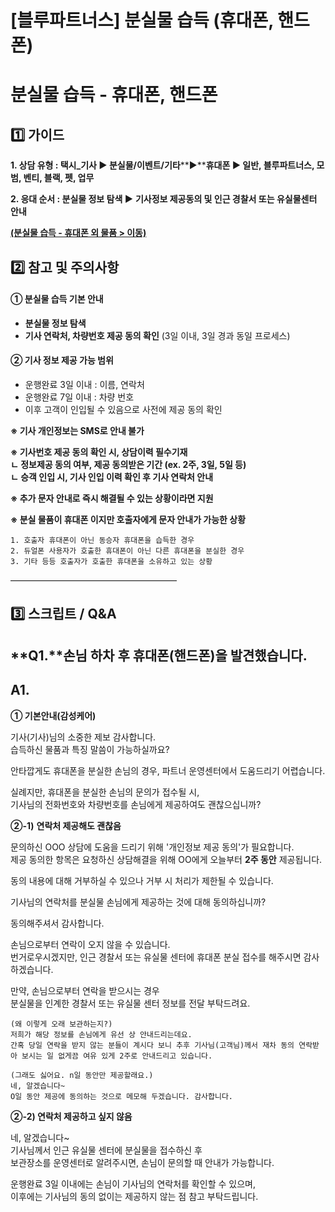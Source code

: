 # [블루파트너스] 분실물 습득 (휴대폰, 핸드폰)

**분실물 습득 - 휴대폰, 핸드폰**
=====================

**1️⃣ 가이드**
-----------

**1. 상담 유형 : 택시\_기사 ▶ 분실물/이벤트/기타****▶****휴대폰 ▶ 일반, 블루파트너스, 모범, 벤티, 블랙, 펫, 업무**

**2. 응대 순서 : 분실물 정보 탐색 ▶** **기사정보 제공동의 및 인근 경찰서 또는 유실물센터 안내**

**[(분실물 습득 - 휴대폰 외 물품 > 이동)](https://kakaomobilitysupport.zendesk.com/hc/ko/articles/29520145398297--%EB%B8%94%EB%A3%A8-%EB%B6%84%EC%8B%A4%EB%AC%BC-%EC%8A%B5%EB%93%9D-%ED%9C%B4%EB%8C%80%ED%8F%B0-%EC%99%B8-%EB%AC%BC%ED%92%88)**

**2️⃣ 참고 및 주의사항**
-----------------

#### **① 분실물 습득 기본 안내**

* **분실물 정보 탐색**
* **기사 연락처, 차량번호 제공 동의 확인** (3일 이내, 3일 경과 동일 프로세스)

#### **② 기사 정보 제공 가능 범위**

* 운행완료 3일 이내 : 이름, 연락처
* 운행완료 7일 이내 : 차량 번호
* 이후 고객이 인입될 수 있음으로 사전에 제공 동의 확인

**※ 기사 개인정보는 SMS로 안내 불가**

**※ 기사번호 제공 동의 확인 시, 상담이력 필수기재  
ㄴ 정보제공 동의 여부, 제공 동의받은 기간 (ex. 2주, 3일, 5일 등)**  
**ㄴ 승객 인입 시, 기사 인입 이력 확인 후 기사 연락처 안내**

**※ 추가 문자 안내로 즉시 해결될 수 있는 상황이라면 지원**

**※ 분실 물품이 휴대폰 이지만 호출자에게 문자 안내가 가능한 상황**

```
1. 호출자 휴대폰이 아닌 동승자 휴대폰을 습득한 경우  
2. 듀얼폰 사용자가 호출한 휴대폰이 아닌 다른 휴대폰을 분실한 경우  
3. 기타 등등 호출자가 호출한 휴대폰을 소유하고 있는 상황
```

―――――――――――――――――――

**3️⃣ 스크립트 / Q&A**
------------------

**Q1.****손님 하차 후 휴대폰(핸드폰)을 발견했습니다.**
------------------------------------

**A1.**
-------

**① 기본안내(감성케어)**

기사(기사)님의 소중한 제보 감사합니다.  
습득하신 물품과 특징 말씀이 가능하실까요?

안타깝게도 휴대폰을 분실한 손님의 경우, 파트너 운영센터에서 도움드리기 어렵습니다.

실례지만, 휴대폰을 분실한 손님의 문의가 접수될 시,   
기사님의 전화번호와 차량번호를 손님에게 제공하여도 괜찮으십니까?

**②-1)** **연락처 제공해도 괜찮음**

문의하신 OOO 상담에 도움을 드리기 위해 '개인정보 제공 동의'가 필요합니다.  
제공 동의한 항목은 요청하신 상담해결을 위해 OO에게 오늘부터 **2주 동안** 제공됩니다.

동의 내용에 대해 거부하실 수 있으나 거부 시 처리가 제한될 수 있습니다.

기사님의 연락처를 분실물 손님에게 제공하는 것에 대해 동의하십니까?

동의해주셔서 감사합니다.

손님으로부터 연락이 오지 않을 수 있습니다.  
번거로우시겠지만, 인근 경찰서 또는 유실물 센터에 휴대폰 분실 접수를 해주시면 감사하겠습니다.

만약, 손님으로부터 연락을 받으시는 경우   
분실물을 인계한 경찰서 또는 유실물 센터 정보를 전달 부탁드려요.

```
(왜 이렇게 오래 보관하는지?)   
저희가 해당 정보를 손님에게 유선 상 안내드리는데요.  
간혹 당일 연락을 받지 않는 분들이 계시다 보니 추후 기사님(고객님)께서 재차 동의 연락받아 보시는 일 없게끔 여유 있게 2주로 안내드리고 있습니다.  
  
(그래도 싫어요. n일 동안만 제공할래요.)  
네, 알겠습니다~  
O일 동안 제공에 동의하는 것으로 메모해 두겠습니다. 감사합니다.
```

**②-2) 연락처 제공하고 싶지 않음**

네, 알겠습니다~   
기사님께서 인근 유실물 센터에 분실물을 접수하신 후   
보관장소를 운영센터로 알려주시면, 손님이 문의할 때 안내가 가능합니다.

운행완료 3일 이내에는 손님이 기사님의 연락처를 확인할 수 있으며,   
이후에는 기사님의 동의 없이는 제공하지 않는 점 참고 부탁드립니다.